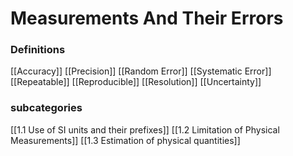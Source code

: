# Measurements And Their Errors

### Definitions

[[Accuracy]]
[[Precision]]
[[Random Error]]
[[Systematic Error]]
[[Repeatable]]
[[Reproducible]]
[[Resolution]]
[[Uncertainty]]

### subcategories
[[1.1 Use of SI units and their prefixes]]
[[1.2 Limitation of Physical Measurements]]
[[1.3 Estimation of physical quantities]]
